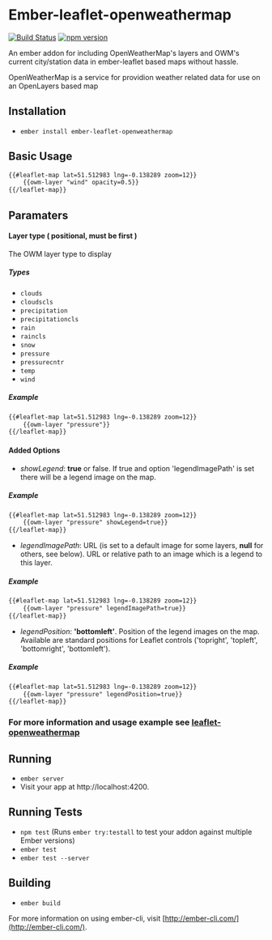 # Ember-leaflet-openweathermap

[![Build Status](https://travis-ci.org/arschmitz/ember-leaflet-openweathermap.svg?branch=master)](https://travis-ci.org/arschmitz/ember-leaflet-openweathermap)
[![npm version](https://badge.fury.io/js/ember-leaflet-openweathermap.svg)](https://badge.fury.io/js/ember-leaflet-openweathermap)

An ember addon for including OpenWeatherMap's layers and OWM's current city/station data in ember-leaflet based maps without hassle.

OpenWeatherMap is a service for providion weather related data for use on an OpenLayers based map

## Installation

* `ember install ember-leaflet-openweathermap`

## Basic Usage

```html
{{#leaflet-map lat=51.512983 lng=-0.138289 zoom=12}}
	{{owm-layer "wind" opacity=0.5}}
{{/leaflet-map}}
```
## Paramaters

#### Layer type ( positional, must be first )
The OWM layer type to display

##### Types
* `clouds`
* `cloudscls`
* `precipitation`
* `precipitationcls`
* `rain`
* `raincls`
* `snow`
* `pressure`
* `pressurecntr`
* `temp`
* `wind`

##### Example
```html
{{#leaflet-map lat=51.512983 lng=-0.138289 zoom=12}}
	{{owm-layer "pressure"}}
{{/leaflet-map}}
```

#### Added Options

* *showLegend*: **true** or false. If true and option 'legendImagePath' is set there will be a legend image on the map.

##### Example
```html
{{#leaflet-map lat=51.512983 lng=-0.138289 zoom=12}}
	{{owm-layer "pressure" showLegend=true}}
{{/leaflet-map}}
```

* *legendImagePath*: URL (is set to a default image for some layers, **null** for others, see below). URL or relative path to an image which is a legend to this layer.

##### Example
```html
{{#leaflet-map lat=51.512983 lng=-0.138289 zoom=12}}
	{{owm-layer "pressure" legendImagePath=true}}
{{/leaflet-map}}
```

* *legendPosition*: **'bottomleft'**. Position of the legend images on the map. Available are standard positions for Leaflet controls ('topright', 'topleft', 'bottomright', 'bottomleft').

##### Example
```html
{{#leaflet-map lat=51.512983 lng=-0.138289 zoom=12}}
	{{owm-layer "pressure" legendPosition=true}}
{{/leaflet-map}}
```

### For more information and usage example see [leaflet-openweathermap](https://github.com/buche/leaflet-openweathermap/tree/master)

## Running

* `ember server`
* Visit your app at http://localhost:4200.

## Running Tests

* `npm test` (Runs `ember try:testall` to test your addon against multiple Ember versions)
* `ember test`
* `ember test --server`

## Building

* `ember build`

For more information on using ember-cli, visit [http://ember-cli.com/](http://ember-cli.com/).
